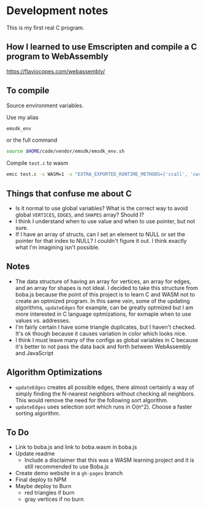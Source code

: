 # Development notes

This is my first real C program.

## How I learned to use Emscripten and compile a C program to WebAssembly

https://flaviocopes.com/webassembly/

## To compile

Source environment variables.

Use my alias

```sh
emsdk_env
```

or the full command

```sh
source $HOME/code/vendor/emsdk/emsdk_env.sh
```

Compile `test.c` to wasm

```sh
emcc test.c -s WASM=1 -s "EXTRA_EXPORTED_RUNTIME_METHODS=['ccall', 'cwrap']"
```

## Things that confuse me about C

- Is it normal to use global variables? What is the correct way to avoid global `VERTICES`, `EDGES`, and `SHAPES` array? Should I?
- I think I understand when to use value and when to use pointer, but not sure.
- If I have an array of structs, can I set an element to NULL or set the pointer for that index to NULL? I couldn't figure it out. I think exactly what I'm imagining isn't possible.

## Notes

- The data structure of having an array for vertices, an array for edges, and an array for shapes is not ideal. I decided to take this structure from boba.js because the point of this project is to learn C and WASM not to create an optmized program. In this same vein, some of the updating algorithms, `updateEdges` for example, can be greatly optmized but I am more interested in C language optmizations, for exmaple when to use values vs. addresses.
- I'm fairly certain I have some triangle duplicates, but I haven't checked. It's ok though because it causes variation in color which looks nice.
- I think I must leave many of the configs as global variables in C because it's better to not pass the data back and forth between WebAssembly and JavaScript

## Algorithm Optimizations

- `updateEdges` creates all possible edges, there almost certainly a way of simply finding the N-nearest neighbors without checking all neighbors. This would remove the need for the following sort algorithm.
- `updateEdges` uses selection sort which runs in O(n^2). Choose a faster sorting algorithm.

## To Do

- Link to boba.js and link to boba.wasm in boba.js
- Update readme
  - Include a disclaimer that this was a WASM learning project and it is still recommended to use Boba.js
- Create demo website in a `gh-pages` branch
- Final deploy to NPM
- Maybe deploy to Burn
  - red triangles if burn
  - gray vertices if no burn
